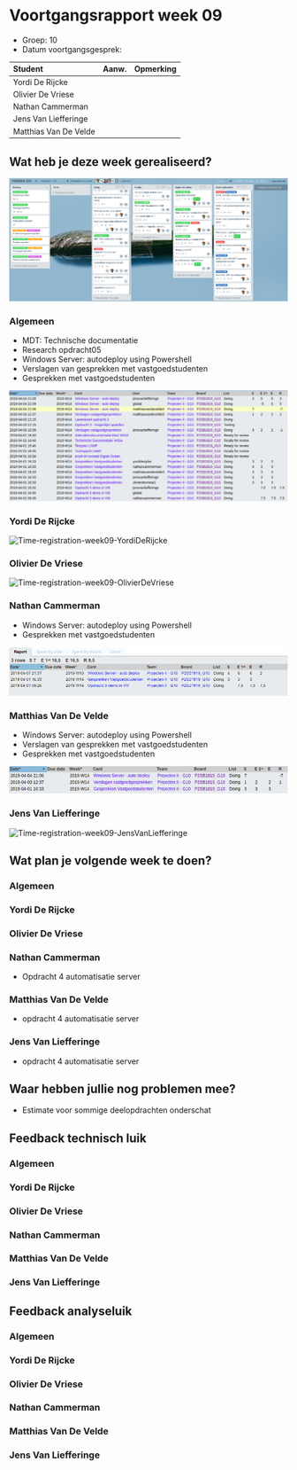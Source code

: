 # Voortgangsrapport week 09

* Groep: 10
* Datum voortgangsgesprek:

| Student  | Aanw. | Opmerking |
| :---     | :---  | :---      |
| Yordi De Rijcke |        |           |
| Olivier De Vriese |        |           |
| Nathan Cammerman |        |           |
| Jens Van Liefferinge |        |         |
| Matthias Van De Velde |        |           |

## Wat heb je deze week gerealiseerd?

![Kanban-bord](week09-kanbanbord.png)

### Algemeen

* MDT: Technische documentatie
* Research opdracht05
* Windows Server: autodeploy using Powershell
* Verslagen van gesprekken met vastgoedstudenten
* Gesprekken met vastgoedstudenten


![Time-per-assignment](week09-time-per-assignment.png)

### Yordi De Rijcke

![Time-registration-week09-YordiDeRijcke](week09-YordiDeRijcke.PNG)


### Olivier De Vriese

![Time-registration-week09-OlivierDeVriese](week09-OlivierDeVriesse.PNG)


### Nathan Cammerman

* Windows Server: autodeploy using Powershell
* Gesprekken met vastgoedstudenten

![Time-registration-week09-NathanCammerman](week09-NathanCammerman.PNG)


### Matthias Van De Velde
* Windows Server: autodeploy using Powershell
* Verslagen van gesprekken met vastgoedstudenten
* Gesprekken met vastgoedstudenten

![Time-registration-week09-MatthiasVanDeVelde](week09-MatthiasVanDeVelde.png)


### Jens Van Liefferinge

![Time-registration-week09-JensVanLiefferinge](week09-JensVanLiefferinge.PNG)


## Wat plan je volgende week te doen?

### Algemeen

### Yordi De Rijcke
### Olivier De Vriese
### Nathan Cammerman
* Opdracht 4 automatisatie server 
### Matthias Van De Velde
* opdracht 4 automatisatie server
### Jens Van Liefferinge
* opdracht 4 automatisatie server

## Waar hebben jullie nog problemen mee?
* Estimate voor sommige deelopdrachten onderschat

## Feedback technisch luik

### Algemeen


### Yordi De Rijcke
### Olivier De Vriese
### Nathan Cammerman
### Matthias Van De Velde
### Jens Van Liefferinge

## Feedback analyseluik

### Algemeen

### Yordi De Rijcke
### Olivier De Vriese
### Nathan Cammerman
### Matthias Van De Velde
### Jens Van Liefferinge

